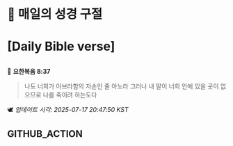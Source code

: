 # 🙏 매일의 성경 구절
# [Daily Bible verse]
##
<!-- START_BIBLE_VERSE -->
📖 **요한복음 8:37**
> 나도 너희가 아브라함의 자손인 줄 아노라 그러나 내 말이 너희 안에 있을 곳이 없으므로 나를 죽이려 하는도다

🕊️ _업데이트 시각: 2025-07-17 20:47:50 KST_
  <!-- END_BIBLE_VERSE -->
## GITHUB_ACTION
